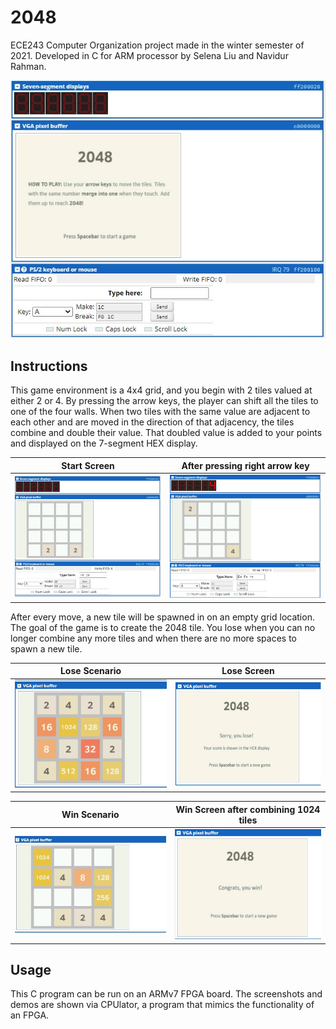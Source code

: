 # 2048
ECE243 Computer Organization project made in the winter semester of 2021. Developed in C for ARM processor by Selena Liu and Navidur Rahman.

![alt_text](https://github.com/SelenaLiu/2048/blob/main/Screenshots/2048Start.jpg)

## Instructions
This game environment is a 4x4 grid, and you begin with 2 tiles valued at either 2 or 4. By pressing the arrow keys, the player can shift all the tiles to one of the four walls. When two tiles with the same value are adjacent to each other and are moved in the direction of that adjacency, the tiles combine and double their value. That doubled value is added to your points and displayed on the 7-segment HEX display.

Start Screen             |  After pressing right arrow key
:-------------------------:|:-------------------------:
![](https://github.com/SelenaLiu/2048/blob/main/Screenshots/BeforeCombine.jpg) | ![](https://github.com/SelenaLiu/2048/blob/main/Screenshots/AfterCombine.jpg)

After every move, a new tile will be spawned in on an empty grid location. The goal of the game is to create the 2048 tile. You lose when you can no longer combine any more tiles and when there are no more spaces to spawn a new tile.

Lose Scenario             |  Lose Screen
:-------------------------:|:-------------------------:
![](https://github.com/SelenaLiu/2048/blob/main/Screenshots/LoseCase.jpg) | ![](https://github.com/SelenaLiu/2048/blob/main/Screenshots/LoseScreen.jpg)

Win Scenario             |  Win Screen after combining 1024 tiles
:-------------------------:|:-------------------------:
![](https://github.com/SelenaLiu/2048/blob/main/Screenshots/WinCase.jpg) | ![](https://github.com/SelenaLiu/2048/blob/main/Screenshots/WinScreen.jpg)

## Usage
This C program can be run on an ARMv7 FPGA board. The screenshots and demos are shown via CPUlator, a program that mimics the functionality of an FPGA.
